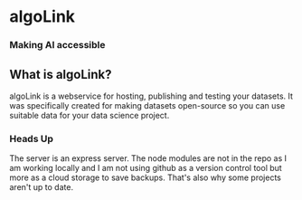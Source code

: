 # algoLink

### Making AI accessible

## What is algoLink?
algoLink is a webservice for hosting, publishing and testing your datasets.
It was specifically created for making datasets open-source so you can use suitable
data for your data science project.



### Heads Up
The server is an express server. The node modules are not in the repo as I am working locally and I am not using github as a version control tool but more as a 
cloud storage to save backups. That's also why some projects aren't up to date. 

